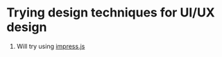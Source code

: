 # Trying design techniques for UI/UX design


1. Will try using [impress.js](https://github.com/impress/impress.js/blob/master/DOCUMENTATION.md)